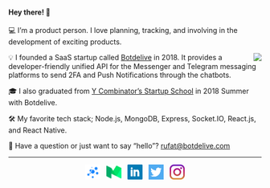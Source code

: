 #### Hey there! 👋

💻 I’m a product person. I love planning, tracking, and involving in the development of exciting products.

<p>
  <a href="https://botdelive.com"><img align='right' src="https://botdelive.com/images/logo.png"></a>
</p>

💡 I founded a SaaS startup called [Botdelive](https://botdelive.com) in 2018. It provides a developer-friendly unified API for the Messenger and Telegram messaging platforms to send 2FA and Push Notifications through the chatbots.

🎓 I also graduated from [Y Combinator’s Startup School](https://www.startupschool.org/companies/botdelive) in 2018 Summer with Botdelive.

🛠️ My favorite tech stack; Node.js, MongoDB, Express, Socket.IO, React.js, and React Native.

📧 Have a question or just want to say “hello”? [rufat@botdelive.com](mailto:rufat@botdelive.com)

 ---

<p align='center'>
  <a href="https://botdelive.com"><img height="30" src="https://github.com/rufat/rufat/blob/master/botdelive.png?raw=true"></a>&nbsp;&nbsp;
  <a href="https://medium.com/@rufatmammadli"><img height="30" src="https://github.com/rufat/rufat/blob/master/medium.png?raw=true"></a>&nbsp;&nbsp;
  <a href="https://www.linkedin.com/in/rufatmammadli"><img height="30" src="https://github.com/rufat/rufat/blob/master/linkedin.png?raw=true"></a>&nbsp;&nbsp;
  <a href="https://twitter.com/rufatmammadli"><img height="30" src="https://github.com/rufat/rufat/blob/master/twitter.png?raw=true"></a>&nbsp;&nbsp;
  <a href="https://www.instagram.com/rufat.mammadli"><img height="30" src="https://github.com/rufat/rufat/blob/master/instagram.jpg?raw=true"></a>
</p>

